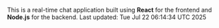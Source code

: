 This is a real-time chat application built using **React** for the frontend and **Node.js** for the backend.
Last updated: Tue Jul 22 06:14:34 UTC 2025
